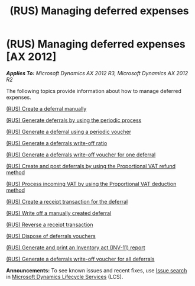 ﻿---
title: (RUS) Managing deferred expenses
TOCTitle: (RUS) Managing deferred expenses
ms:assetid: 7cd4d6c8-eb84-4d28-afd3-f262f3d782b6
ms:mtpsurl: https://technet.microsoft.com/en-us/library/JJ678394(v=AX.60)
ms:contentKeyID: 49387624
ms.date: 04/18/2014
mtps_version: v=AX.60
---

# (RUS) Managing deferred expenses [AX 2012]


_**Applies To:** Microsoft Dynamics AX 2012 R3, Microsoft Dynamics AX 2012 R2_

The following topics provide information about how to manage deferred expenses.

[(RUS) Create a deferral manually](rus-create-a-deferral-manually.md)

[(RUS) Generate deferrals by using the periodic process](rus-generate-deferrals-by-using-the-periodic-process.md)

[(RUS) Generate a deferral using a periodic voucher](rus-generate-a-deferral-using-a-periodic-voucher.md)

[(RUS) Generate a deferrals write-off ratio](rus-generate-a-deferrals-write-off-ratio.md)

[(RUS) Generate a deferrals write-off voucher for one deferral](rus-generate-a-deferrals-write-off-voucher-for-one-deferral.md)

[(RUS) Create and post deferrals by using the Proportional VAT refund method](rus-create-and-post-deferrals-by-using-the-proportional-vat-refund-method.md)

[(RUS) Process incoming VAT by using the Proportional VAT deduction method](rus-process-incoming-vat-by-using-the-proportional-vat-deduction-method.md)

[(RUS) Create a receipt transaction for the deferral](rus-create-a-receipt-transaction-for-the-deferral.md)

[(RUS) Write off a manually created deferral](rus-write-off-a-manually-created-deferral.md)

[(RUS) Reverse a receipt transaction](rus-reverse-a-receipt-transaction.md)

[(RUS) Dispose of deferrals vouchers](rus-dispose-of-deferrals-vouchers.md)

[(RUS) Generate and print an Inventory act (INV-11) report](rus-generate-and-print-an-inventory-act-inv-11-report.md)

[(RUS) Generate a deferrals write-off voucher for all deferrals](rus-generate-a-deferrals-write-off-voucher-for-all-deferrals.md)

  
**Announcements:** To see known issues and recent fixes, use [Issue search](http://go.microsoft.com/fwlink/?linkid=389258) in [Microsoft Dynamics Lifecycle Services](http://go.microsoft.com/fwlink/?linkid=306505) (LCS).

